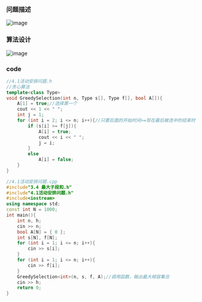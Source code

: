 ### 问题描述

![image](https://user-images.githubusercontent.com/113157460/197315901-eb8571ef-fe2b-422c-b27b-70034242b279.png)


### 算法设计

![image](https://user-images.githubusercontent.com/113157460/197315903-9f365bd7-8c8c-4287-96d4-d700c19f6072.png)



### code
```c++
//4.1活动安排问题.h
//贪心算法
template<class Type>
void GreedySelection(int n, Type s[], Type f[], bool A[]){
	A[1] = true;//选择第一个
	cout << 1 << " ";
	int j = 1;
	for (int i = 2; i <= n; i++){//只要后面的开始时间>=现在最后被选中的结束时间，就选择它
		if (s[i] >= f[j]){
			A[i] = true;
			cout << i << " ";
			j = i;
		}
		else
			A[i] = false;
	}
}

//4.1活动安排问题.cpp
#include"3.4 最大子段和.h"
#include"4.1活动安排问题.h"
#include<iostream>
using namespace std;
const int N = 1000;
int main(){
	int n, h;
	cin >> n;
	bool A[N] = { 0 };
	int s[N], f[N];
	for (int i = 1; i <= n; i++){
		cin >> s[i];
	}
	for (int i = 1; i <= n; i++){
		cin >> f[i];
	}
	GreedySelection<int>(n, s, f, A);//调用函数，输出最大相容集合
	cin >> h;
	return 0;
}
```


